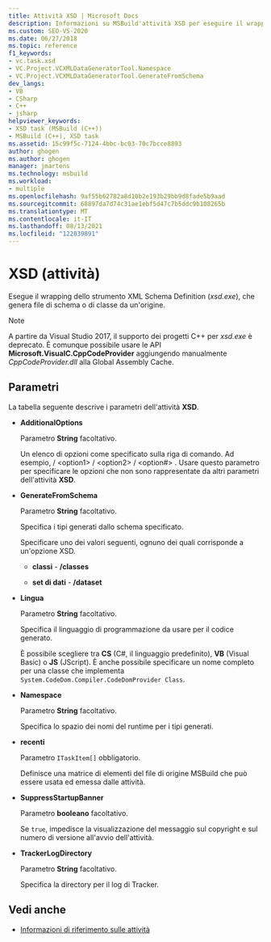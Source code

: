 ```yaml
---
title: Attività XSD | Microsoft Docs
description: Informazioni su MSBuild'attività XSD per eseguire il wrapping dello strumento XML Schema Definition xsd.exe, che genera file di schema o di classe da un'origine.
ms.custom: SEO-VS-2020
ms.date: 06/27/2018
ms.topic: reference
f1_keywords:
- vc.task.xsd
- VC.Project.VCXMLDataGeneratorTool.Namespace
- VC.Project.VCXMLDataGeneratorTool.GenerateFromSchema
dev_langs:
- VB
- CSharp
- C++
- jsharp
helpviewer_keywords:
- XSD task (MSBuild (C++))
- MSBuild (C++), XSD task
ms.assetid: 15c99f5c-7124-4bbc-bc03-70c7bcce8893
author: ghogen
ms.author: ghogen
manager: jmartens
ms.technology: msbuild
ms.workload:
- multiple
ms.openlocfilehash: 9af55b62782a8d10b2e193b29bb9d8fade5b9aad
ms.sourcegitcommit: 68897da7d74c31ae1ebf5d47c7b5ddc9b108265b
ms.translationtype: MT
ms.contentlocale: it-IT
ms.lasthandoff: 08/13/2021
ms.locfileid: "122039891"
---
```

# <a name="xsd-task"></a>XSD (attività)

Esegue il wrapping dello strumento XML Schema Definition (*xsd.exe*), che genera file di schema o di classe da un'origine.

> [!NOTE]
> A partire da Visual Studio 2017, il supporto dei progetti C++ per *xsd.exe* è deprecato. È comunque possibile usare le API **Microsoft.VisualC.CppCodeProvider** aggiungendo manualmente *CppCodeProvider.dll* alla Global Assembly Cache.

## <a name="parameters"></a>Parametri

 La tabella seguente descrive i parametri dell'attività **XSD**.

- **AdditionalOptions**

     Parametro **String** facoltativo.

     Un elenco di opzioni come specificato sulla riga di comando. Ad esempio, / \<option1>  / \<option2>  / \<option#> . Usare questo parametro per specificare le opzioni che non sono rappresentate da altri parametri dell'attività **XSD**.

- **GenerateFromSchema**

  Parametro **String** facoltativo.

  Specifica i tipi generati dallo schema specificato.

  Specificare uno dei valori seguenti, ognuno dei quali corrisponde a un'opzione XSD.

  - **classi**  -  **/classes**

  - **set di dati**  -  **/dataset**

- **Lingua**

     Parametro **String** facoltativo.

     Specifica il linguaggio di programmazione da usare per il codice generato.

     È possibile scegliere tra **CS** (C#, il linguaggio predefinito), **VB** (Visual Basic) o **JS** (JScript). È anche possibile specificare un nome completo per una classe che implementa `System.CodeDom.Compiler.CodeDomProvider Class`.

- **Namespace**

     Parametro **String** facoltativo.

     Specifica lo spazio dei nomi del runtime per i tipi generati.

- **recenti**

     Parametro `ITaskItem[]` obbligatorio.

     Definisce una matrice di elementi del file di origine MSBuild che può essere usata ed emessa dalle attività.

- **SuppressStartupBanner**

     Parametro **booleano** facoltativo.

     Se `true`, impedisce la visualizzazione del messaggio sul copyright e sul numero di versione all'avvio dell'attività.

- **TrackerLogDirectory**

     Parametro **String** facoltativo.

     Specifica la directory per il log di Tracker.

## <a name="see-also"></a>Vedi anche

- [Informazioni di riferimento sulle attività](../msbuild/msbuild-task-reference.md)

